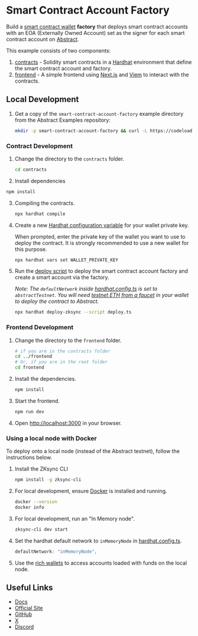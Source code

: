 # Smart Contract Account Factory

Build a [smart contract wallet](https://docs.abs.xyz/how-abstract-works/native-account-abstraction/smart-contract-wallets) **factory**
that deploys smart contract accounts with an EOA (Externally Owned Account) set as the signer for each smart contract account on [Abstract](https://docs.abs.xyz/).

This example consists of two components:

1. [contracts](./contracts) - Solidity smart contracts in a [Hardhat](https://hardhat.org/) environment that define the smart contract account and factory.
2. [frontend](./frontend) - A simple frontend using [Next.js](https://nextjs.org/) and [Viem](https://viem.sh/) to interact with the contracts.

## Local Development

1. Get a copy of the `smart-contract-account-factory` example directory from the Abstract Examples repository:

   ```bash
   mkdir -p smart-contract-account-factory && curl -L https://codeload.github.com/Abstract-Foundation/examples/tar.gz/main | tar -xz --strip=2 -C smart-contract-account-factory examples-main/smart-contract-account-factory && cd smart-contract-account-factory
   ```

### Contract Development

1. Change the directory to the `contracts` folder.

   ```bash
   cd contracts
   ```

2. Install dependencies

```bash
npm install
```

3. Compiling the contracts.

   ```bash
   npx hardhat compile
   ```

4. Create a new [Hardhat configuration variable](https://hardhat.org/hardhat-runner/docs/guides/configuration-variables) for your wallet private key.

   When prompted, enter the private key of the wallet you want to use to deploy the contract.
   It is strongly recommended to use a new wallet for this purpose.

   ```bash
   npx hardhat vars set WALLET_PRIVATE_KEY
   ```

5. Run the [deploy script](./contracts/deploy/deploy.ts) to deploy the smart contract account factory and create a smart account via the factory.

   _Note: The `defaultNetwork` inside [hardhat.config.ts](./contracts/hardhat.config.ts) is set to `abstractTestnet`. You will need [testnet ETH from a faucet](https://docs.abs.xyz/ecosystem/faucets) in your wallet to deploy the contract to Abstract._

   ```bash
   npx hardhat deploy-zksync --script deploy.ts
   ```

### Frontend Development

1. Change the directory to the `frontend` folder.

   ```bash
   # if you are in the contracts folder
   cd ../frontend
   # Or, if you are in the root folder
   cd frontend
   ```

2. Install the dependencies.

   ```bash
   npm install
   ```

3. Start the frontend.

   ```bash
   npm run dev
   ```

4. Open [http://localhost:3000](http://localhost:3000) in your browser.

### Using a local node with Docker

To deploy onto a local node (instead of the Abstract testnet), follow the instructions below.

1. Install the ZKsync CLI

   ```bash
   npm install -g zksync-cli
   ```

2. For local development, ensure [Docker](https://docs.docker.com/get-docker/) is installed and running.

   ```bash
   docker --version
   docker info
   ```

3. For local development, run an "In Memory node".

   ```bash
   zksync-cli dev start
   ```

4. Set the hardhat default network to `inMemoryNode` in [hardhat.config.ts](./hardhat.config.ts).

   ```typescript
   defaultNetwork: "inMemoryNode",
   ```

5. Use the [rich wallets](https://docs.zksync.io/build/test-and-debug/in-memory-node#pre-configured-rich-wallets) to access accounts loaded with funds on the local node.

## Useful Links

- [Docs](https://docs.abs.xyz/)
- [Official Site](https://abs.xyz/)
- [GitHub](https://github.com/Abstract-Foundation)
- [X](https://x.com/AbstractChain)
- [Discord](https://discord.com/invite/abstractchain)

